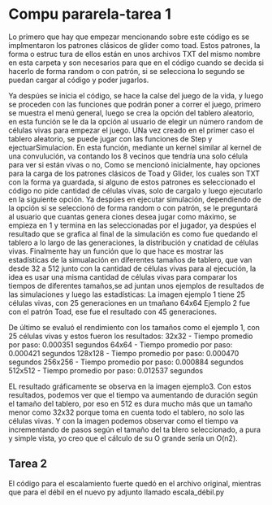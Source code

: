 # Compu pararela-tarea 1

Lo primero que hay que empezar mencionando sobre este código es se implmentaron los patrones clásicos de glider como toad. Estos patrones, la forma o estruc
tura de ellos están en unos archivos TXT del mismo nombre en esta carpeta y son necesarios para que en el código cuando se decida si hacerlo de forma random
o con patrón, si se selecciona lo segundo se puedan cargar al código y poder jugarlos.

Ya despúes se inicia el código, se hace la calse del juego de la vida, y luego se proceden con las funciones que podrán poner a correr el juego,
primero se muestra el menú general, luego se crea la opción del tablero aleatorio, en esta función se le da la opción al usuario de elegir un número
random de células vivas para empezar el juego. UNa vez creado en el primer caso el tablero aleatorio, se puede jugar con las funciones de Step y ejectuarSimulacion.
En esta función, mediante un kernel similar al kernel de una convulución, va contando los 8 vecinos que tendría una solo célula para ver si están vivas o no,
Como se mencionó inicialmente, hay opciones para la carga de los patrones clásicos de Toad y Glider, los cuales son TXT con la forma ya guardada,
si alguno de estos patrones es seleccionado el código no pide cantidad de células vivas, solo de cargalo y luego ejecutarlo en la siguiente opción.
Ya despúes en ejecutar simulación, dependiendo de la opción si se seleccionó de forma random o con patrón, se le preguntará al usuario que cuantas genera
ciones desea jugar como máximo, se empieza en 1 y termina en las seleccionadas por el jugador, ya despúes el resultado que se grafica al final de la
simulación es como fue quedando el tablero a lo largo de las generaciones, la distribución y cnatidad de células vivas.
Finalmente hay un función que lo que hace es mostrar las estadísticas de la simualación en diferentes tamaños de tablero, que van desde 32 a 512 junto con
la cantidad de células vivas para al ejecución, la idea es usar una misma cantidad de células vivas para comparar los tiempos de diferentes tamaños,se ad
juntan unos ejemplos de resultados de las simulaciones y luego las estadísticas:
La imagen ejemplo 1 tiene 25 células vivas, con 25 generaciones en un tmañano 64x64
Ejemplo 2 fue con el patrón Toad, ese fue el resultado con 45 generaciones.

De último se evaluó el rendimiento con los tamaños como el ejemplo 1, con 25 células vivas y estos fueron los resultados:
32x32 - Tiempo promedio por paso: 0.000351 segundos
64x64 - Tiempo promedio por paso: 0.000421 segundos
128x128 - Tiempo promedio por paso: 0.000470 segundos
256x256 - Tiempo promedio por paso: 0.000884 segundos
512x512 - Tiempo promedio por paso: 0.012537 segundos

EL resultado gráficamente se observa en la imagen ejemplo3.
Con estos resultados, podemos ver que el tiempo va aumentando de duración según el tamaño del
tablero, por eso en 512 es dura mucho más que un tamaño menor como 32x32 porque toma en cuenta
todo el tablero, no solo las células vivas.
Y con la imagen podemos observar como el tiempo va incrementando de pasos según el tamaño del ta
blero seleccionado, a pura y simple vista, yo creo que el cálculo de su O grande sería un O(n2).

## Tarea 2
El código para el escalamiento fuerte quedó en el archivo original, mientras que para el débil en el nuevo py adjunto llamado escala_débil.py


